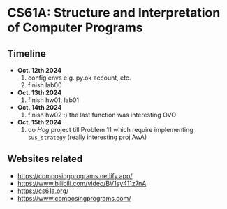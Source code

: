 # CS61A: Structure and Interpretation of Computer Programs
## Timeline
- **Oct. 12th 2024**
  1. config envs e.g. py.ok account, etc.
  2. finish lab00
- **Oct. 13th 2024**
  1. finish hw01, lab01
- **Oct. 14th 2024**
  1. finish hw02 :) the last function was interesting OVO
- **Oct. 15th 2024**
  1. do *Hog* project till Problem 11 which require implementing `sus_strategy` (really interesting proj AwA)

## Websites related
- https://composingprograms.netlify.app/
- https://www.bilibili.com/video/BV1sy411z7nA
- https://cs61a.org/
- https://www.composingprograms.com/

